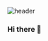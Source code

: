 ![header](https://capsule-render.vercel.app/api?type=Waving&color=auto&height=200&section=header&text=Wecome!jungyeongithub%20render&fontSize=90)
### Hi there 👋

<!--
**jungyeon53/jungyeon53** is a ✨ _special_ ✨ repository because its `README.md` (this file) appears on your GitHub profile.

Here are some ideas to get you started:

- 🔭 I’m currently working on ...
- 🌱 I’m currently learning ...
- 👯 I’m looking to collaborate on ...
- 🤔 I’m looking for help with ...
- 💬 Ask me about ...
- 📫 How to reach me: ...
- 😄 Pronouns: ...
- ⚡ Fun fact: ...
-->
